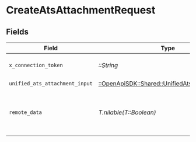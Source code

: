 # CreateAtsAttachmentRequest


## Fields

| Field                                                                                               | Type                                                                                                | Required                                                                                            | Description                                                                                         | Example                                                                                             |
| --------------------------------------------------------------------------------------------------- | --------------------------------------------------------------------------------------------------- | --------------------------------------------------------------------------------------------------- | --------------------------------------------------------------------------------------------------- | --------------------------------------------------------------------------------------------------- |
| `x_connection_token`                                                                                | *::String*                                                                                          | :heavy_check_mark:                                                                                  | The connection token                                                                                |                                                                                                     |
| `unified_ats_attachment_input`                                                                      | [::OpenApiSDK::Shared::UnifiedAtsAttachmentInput](../../models/shared/unifiedatsattachmentinput.md) | :heavy_check_mark:                                                                                  | N/A                                                                                                 |                                                                                                     |
| `remote_data`                                                                                       | *T.nilable(T::Boolean)*                                                                             | :heavy_minus_sign:                                                                                  | Set to true to include data from the original Ats software.                                         | false                                                                                               |